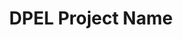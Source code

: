 ---
############################################################
# Feel free to copy and paste this as a new article 
# markdown file.

# Card view on home page
############################################################
# Should the project show up on the home page
show: false
# The order the project card will show up on the home page
order: 7
# Image for the project card
cardImage: {
  src: "./images/general/cropped-dpel-stacked-black.png",
  alt: "",
}
# The buttons that will show up on the project card
buttons: [
  {
    text: "Coming soon",
    # Please remember to add this base url before you add the rest of the url
    url: "",
    type: "disabled"
  },
]
# The description of the project card
description: "Coming soon..."
descriptionLinks: {
  text: "",
  url: ""
}

############################################################
# Article / Blog View
############################################################

# The layout file the blog page is using
layout: ""
# Title of the blog page
title: "DPEL Project Name"
# Used mainly for the Breadcrumbs
titleAlt: ""
# The url of the blog page. Please remember to add this base url before you add the rest of the url.
url: "/"
# The cover image of the blog page
coverImage: {
  src: "",
  alt: "",
}
# The image caption under the cover image
imageCaption: {
  # Text is separated by sections to allow links to be added in. <text> <link> <text>
  text: [""],
  # Sample text links that would go in the caption if any. If not remove them like this:
  # {
  #   text: "",
  #   link: ""
  # }
  textLinks: [{
    text: "",
    link: ""
  },
  {
    text: "",
    link: ""
  }]
}

# The extra image gallery
# [] []
# [] []
otherImages: ["", "", "", ""]

# The download section of the blog
downloadSection: {
  title: "",
  subtext: "",
  licenseButtonText: "",
  licenseButtonLink: "",
  # This header is only if the table needs a header < Please see Intel page for example of that >
  downloadTableHeader: "",

  # The download links and button setup for the download table.
  downloads: [{
    buttonText: "",
    downloadUrl: "",
    size: "",
    description: "",
    type: 'primary',
  }]
}
---